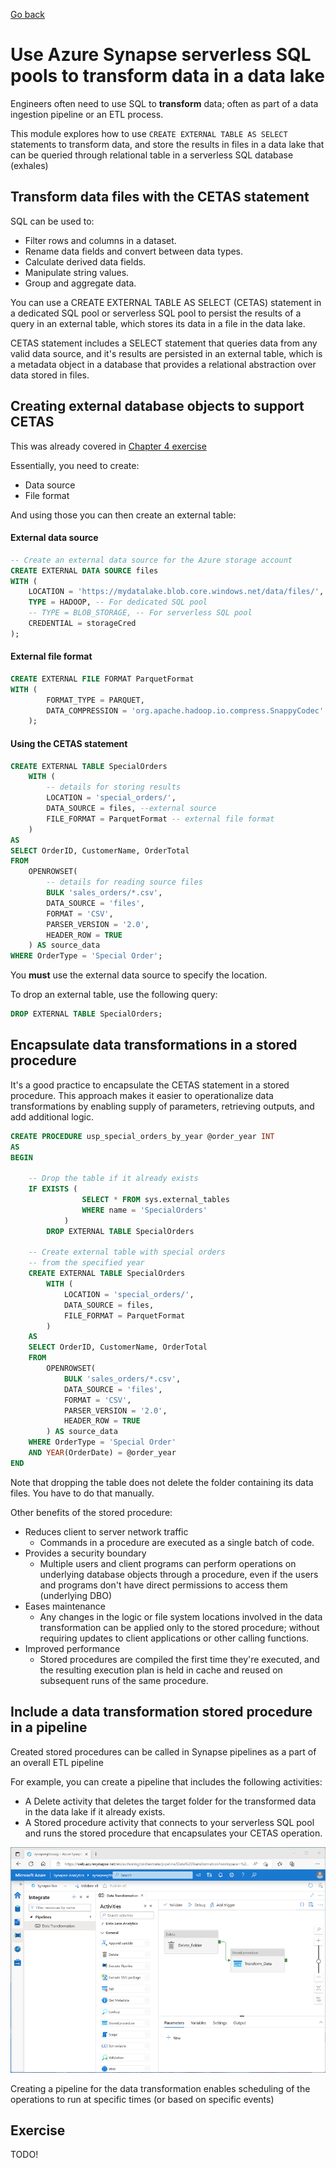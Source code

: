 [Go back](../README.md)

# Use Azure Synapse serverless SQL pools to transform data in a data lake
Engineers often need to use SQL to **transform** data; often as part of a data ingestion pipeline or an ETL process.

This module explores how to use `CREATE EXTERNAL TABLE AS SELECT` statements to transform data, and store the results in files in a data lake that can be queried through relational table in a serverless SQL database (exhales)

## Transform data files with the CETAS statement
SQL can be used to: 
* Filter rows and columns in a dataset.
* Rename data fields and convert between data types.
* Calculate derived data fields.
* Manipulate string values.
* Group and aggregate data.

You can use a CREATE EXTERNAL TABLE AS SELECT (CETAS) statement in a dedicated SQL pool or serverless SQL pool to persist the results of a query in an external table, which stores its data in a file in the data lake.

CETAS statement includes a SELECT statement that queries data from any valid data source, and it's results are persisted in an external table, which is a metadata object in a database that provides a relational abstraction over data stored in files. 

## Creating external database objects to support CETAS

This was already covered in [Chapter 4 exercise](./chapter4-serverless_sql_pools_query.md#create-an-external-data-source-and-file-format)

Essentially, you need to create: 
* Data source
* File format

And using those you can then create an external table:

#### External data source
```sql
-- Create an external data source for the Azure storage account
CREATE EXTERNAL DATA SOURCE files
WITH (
    LOCATION = 'https://mydatalake.blob.core.windows.net/data/files/',
    TYPE = HADOOP, -- For dedicated SQL pool
    -- TYPE = BLOB_STORAGE, -- For serverless SQL pool
    CREDENTIAL = storageCred
);
```

#### External file format
```sql
CREATE EXTERNAL FILE FORMAT ParquetFormat
WITH (
        FORMAT_TYPE = PARQUET,
        DATA_COMPRESSION = 'org.apache.hadoop.io.compress.SnappyCodec'
    );
```

#### Using the CETAS statement
```sql
CREATE EXTERNAL TABLE SpecialOrders
    WITH (
        -- details for storing results
        LOCATION = 'special_orders/',
        DATA_SOURCE = files, --external source
        FILE_FORMAT = ParquetFormat -- external file format
    )
AS
SELECT OrderID, CustomerName, OrderTotal
FROM
    OPENROWSET(
        -- details for reading source files
        BULK 'sales_orders/*.csv',
        DATA_SOURCE = 'files',
        FORMAT = 'CSV',
        PARSER_VERSION = '2.0',
        HEADER_ROW = TRUE
    ) AS source_data
WHERE OrderType = 'Special Order';
```

You **must** use the external data source to specify the location.

To drop an external table, use the following query: 

```sql
DROP EXTERNAL TABLE SpecialOrders;
```

## Encapsulate data transformations in a stored procedure

It's a good practice to encapsulate the CETAS statement in a stored procedure. This approach makes it easier to operationalize data transformations by enabling supply of parameters, retrieving outputs, and add additional logic.

```sql
CREATE PROCEDURE usp_special_orders_by_year @order_year INT
AS
BEGIN

	-- Drop the table if it already exists
	IF EXISTS (
                SELECT * FROM sys.external_tables
                WHERE name = 'SpecialOrders'
            )
        DROP EXTERNAL TABLE SpecialOrders

	-- Create external table with special orders
	-- from the specified year
	CREATE EXTERNAL TABLE SpecialOrders
		WITH (
			LOCATION = 'special_orders/',
			DATA_SOURCE = files,
			FILE_FORMAT = ParquetFormat
		)
	AS
	SELECT OrderID, CustomerName, OrderTotal
	FROM
		OPENROWSET(
			BULK 'sales_orders/*.csv',
			DATA_SOURCE = 'files',
			FORMAT = 'CSV',
			PARSER_VERSION = '2.0',
			HEADER_ROW = TRUE
		) AS source_data
	WHERE OrderType = 'Special Order'
	AND YEAR(OrderDate) = @order_year
END
```

Note that dropping the table does not delete the folder containing its data files. You have to do that manually.

Other benefits of the stored procedure:

* Reduces client to server network traffic
    * Commands in a procedure are executed as a single batch of code. 
* Provides a security boundary
    * Multiple users and client programs can perform operations on underlying database objects through a procedure, even if the users and programs don't have direct permissions to access them (underlying DBO)
* Eases maintenance
    * Any changes in the logic or file system locations involved in the data transformation can be applied only to the stored procedure; without requiring updates to client applications or other calling functions.
* Improved performance
    * Stored procedures are compiled the first time they're executed, and the resulting execution plan is held in cache and reused on subsequent runs of the same procedure.

## Include a data transformation stored procedure in a pipeline

Created stored procedures can be called in Synapse pipelines as a part of an overall ETL pipeline

For example, you can create a pipeline that includes the following activities:

* A Delete activity that deletes the target folder for the transformed data in the data lake if it already exists.
* A Stored procedure activity that connects to your serverless SQL pool and runs the stored procedure that encapsulates your CETAS operation.

![alt text](../img/stored_procedure_pipeline.png)

Creating a pipeline for the data transformation enables scheduling of the operations to run at specific times (or based on specific events)

## Exercise 

TODO!